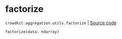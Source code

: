 # factorize
`crowdkit.aggregation.utils.factorize` | [Source code](https://github.com/Toloka/crowd-kit/blob/v1.1.0.rc2/crowdkit/aggregation/utils.py#L45)

```python
factorize(data: ndarray)
```

